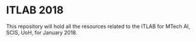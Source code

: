 # ITLAB 2018

This repository will hold all the resources related to the ITLAB for MTech AI, SCIS, UoH, for January 2018.
